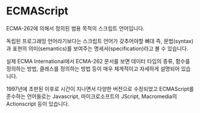 # ECMAScript

ECMA-262에 의해서 정의된 범용 목적의 스크립트 언어입니다.

독립된 프로그래밍 언어라기보다는 스크립트 언어가 갖추어야할 뼈대 즉, 문법(syntax)과 표현의 의미(semantics)를 보여주는 명세서(specification)라고 볼 수 있습니다.

실제 ECMA International에서 ECMA-262 문서를 보면 데이터 타입의 종류, 함수를 정의하는 방법, 클래스를 정의하는 방법 등이 매우 체계적이고 자세하게 설명되어 있습니다.

1997년에 초판된 이후로 시간이 지나면서 다양한 버전으로 수정되었고 ECMAScript를 준수하는 언어들로는 Javascript, 마이크로소프트의 JScript, Macromedia의 Actionscript 등이 있습니다.
